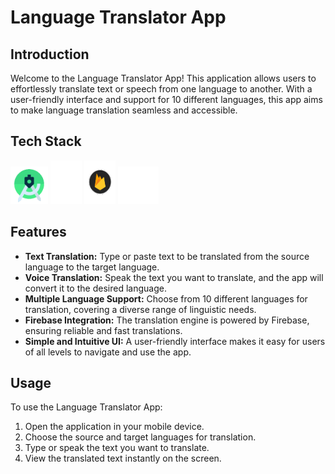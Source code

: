 # Language Translator App

## Introduction

Welcome to the Language Translator App! This application allows users to effortlessly translate text or speech from one language to another. With a user-friendly interface and support for 10 different languages, this app aims to make language translation seamless and accessible.

## Tech Stack

<div align="left">
<img alt="AndroidStudio" src="img/astudio.gif" height="60" width="60" /> 
<img alt="Java" src="img/java.gif" height="70" width="50"/> 
<img alt="Firebase" src="img/firebase.gif" height="70" width="50"/> 
<img alt="Mobile" src="img/mobile.gif" height="60" width="65"/>
</div>

## Features

- **Text Translation:** Type or paste text to be translated from the source language to the target language.
- **Voice Translation:** Speak the text you want to translate, and the app will convert it to the desired language.
- **Multiple Language Support:** Choose from 10 different languages for translation, covering a diverse range of linguistic needs.
- **Firebase Integration:** The translation engine is powered by Firebase, ensuring reliable and fast translations.
- **Simple and Intuitive UI:** A user-friendly interface makes it easy for users of all levels to navigate and use the app.

## Usage

To use the Language Translator App:
1. Open the application in your mobile device.
2. Choose the source and target languages for translation.
3. Type or speak the text you want to translate.
4. View the translated text instantly on the screen.

